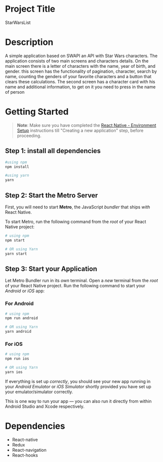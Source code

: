 
# Project Title
StarWarsList

# Description
A simple application based on SWAPI an API with Star Wars characters. The application consists of two main screens and characters details. On the main screen there is a letter of characters with the name, year of birth, and gender. this screen has the functionality of pagination, character, search by name, counting the genders of your favorite characters and a button that clears these calculations. The second screen has a character card with his name and additional information, to get on it you need to press in the name of person

# Getting Started

>**Note**: Make sure you have completed the [React Native - Environment Setup](https://reactnative.dev/docs/environment-setup) instructions till "Creating a new application" step, before proceeding.

## Step 1: install all dependencies

```bash
#using npm
npm install

#using yarn
yarn
```

## Step 2: Start the Metro Server

First, you will need to start **Metro**, the JavaScript _bundler_ that ships _with_ React Native.

To start Metro, run the following command from the _root_ of your React Native project:

```bash
# using npm
npm start

# OR using Yarn
yarn start
```

## Step 3: Start your Application

Let Metro Bundler run in its _own_ terminal. Open a _new_ terminal from the _root_ of your React Native project. Run the following command to start your _Android_ or _iOS_ app:

### For Android

```bash
# using npm
npm run android

# OR using Yarn
yarn android
```

### For iOS

```bash
# using npm
npm run ios

# OR using Yarn
yarn ios
```

If everything is set up _correctly_, you should see your new app running in your _Android Emulator_ or _iOS Simulator_ shortly provided you have set up your emulator/simulator correctly.

This is one way to run your app — you can also run it directly from within Android Studio and Xcode respectively.

# Dependencies 
- React-native
- Redux
- React-navigation
- React-hooks
